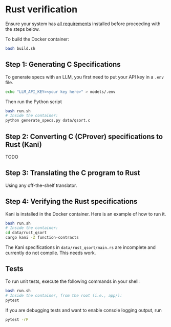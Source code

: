# Rust verification

Ensure your system has [all requirements](./REQUIREMENTS.md) installed before
  proceeding with the steps below.

To build the Docker container:

```sh
bash build.sh
```

## Step 1: Generating C Specifications

To generate specs with an LLM, you first need to put your API key in a `.env` file.

```sh
echo "LLM_API_KEY=<your key here>" > models/.env
```

Then run the Python script

```sh
bash run.sh
# Inside the container:
python generate_specs.py data/qsort.c
```

## Step 2: Converting C (CProver) specifications to Rust (Kani)

TODO

## Step 3: Translating the C program to Rust

Using any off-the-shelf translator.

## Step 4: Verifying the Rust specifications

Kani is installed in the Docker container. Here is an example of how to run it.

```sh
bash run.sh
# Inside the container:
cd data/rust_qsort
cargo kani -Z function-contracts
```

The Kani specifications in `data/rust_qsort/main.rs` are incomplete and currently do not compile. This needs work.

## Tests

To run unit tests,
  execute the following commands in your shell:

```sh
bash run.sh
# Inside the container, from the root (i.e., app/):
pytest
```

If you are debugging tests and want to enable console logging output,
  run

```sh
pytest -rP
```